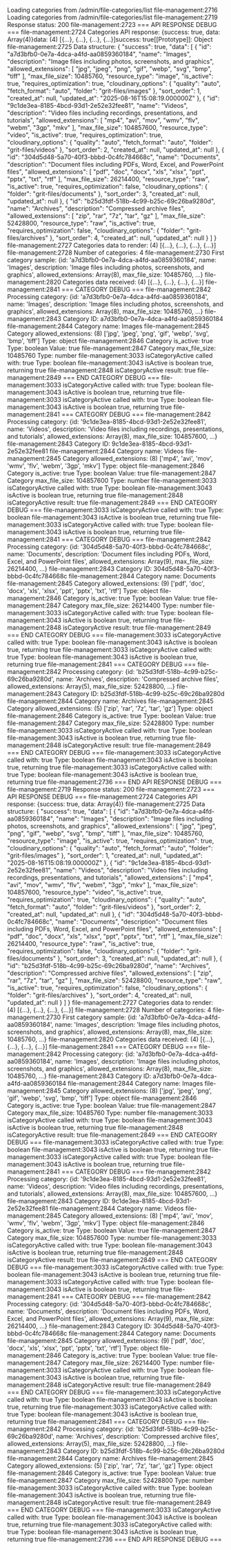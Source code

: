 Loading categories from /admin/file-categories/list
file-management:2716 Loading categories from /admin/file-categories/list
file-management:2719 Response status: 200
file-management:2723 === API RESPONSE DEBUG ===
file-management:2724 Categories API response: {success: true, data: Array(4)}data: (4) [{…}, {…}, {…}, {…}]success: true[[Prototype]]: Object
file-management:2725 Data structure: {
  "success": true,
  "data": [
    {
      "id": "a7d3bfb0-0e7a-4dca-a4fd-aa0859360184",
      "name": "Images",
      "description": "Image files including photos, screenshots, and graphics",
      "allowed_extensions": [
        "jpg",
        "jpeg",
        "png",
        "gif",
        "webp",
        "svg",
        "bmp",
        "tiff"
      ],
      "max_file_size": 10485760,
      "resource_type": "image",
      "is_active": true,
      "requires_optimization": true,
      "cloudinary_options": {
        "quality": "auto",
        "fetch_format": "auto",
        "folder": "grit-files/images"
      },
      "sort_order": 1,
      "created_at": null,
      "updated_at": "2025-08-16T15:08:19.000000Z"
    },
    {
      "id": "9c1de3ea-8185-4bcd-93d1-2e52e32fee81",
      "name": "Videos",
      "description": "Video files including recordings, presentations, and tutorials",
      "allowed_extensions": [
        "mp4",
        "avi",
        "mov",
        "wmv",
        "flv",
        "webm",
        "3gp",
        "mkv"
      ],
      "max_file_size": 104857600,
      "resource_type": "video",
      "is_active": true,
      "requires_optimization": true,
      "cloudinary_options": {
        "quality": "auto",
        "fetch_format": "auto",
        "folder": "grit-files/videos"
      },
      "sort_order": 2,
      "created_at": null,
      "updated_at": null
    },
    {
      "id": "304d5d48-5a70-40f3-bbbd-0c4fc784668c",
      "name": "Documents",
      "description": "Document files including PDFs, Word, Excel, and PowerPoint files",
      "allowed_extensions": [
        "pdf",
        "doc",
        "docx",
        "xls",
        "xlsx",
        "ppt",
        "pptx",
        "txt",
        "rtf"
      ],
      "max_file_size": 26214400,
      "resource_type": "raw",
      "is_active": true,
      "requires_optimization": false,
      "cloudinary_options": {
        "folder": "grit-files/documents"
      },
      "sort_order": 3,
      "created_at": null,
      "updated_at": null
    },
    {
      "id": "b25d3fdf-518b-4c99-b25c-69c26ba9280d",
      "name": "Archives",
      "description": "Compressed archive files",
      "allowed_extensions": [
        "zip",
        "rar",
        "7z",
        "tar",
        "gz"
      ],
      "max_file_size": 52428800,
      "resource_type": "raw",
      "is_active": true,
      "requires_optimization": false,
      "cloudinary_options": {
        "folder": "grit-files/archives"
      },
      "sort_order": 4,
      "created_at": null,
      "updated_at": null
    }
  ]
}
file-management:2727 Categories data to render: (4) [{…}, {…}, {…}, {…}]
file-management:2728 Number of categories: 4
file-management:2730 First category sample: {id: 'a7d3bfb0-0e7a-4dca-a4fd-aa0859360184', name: 'Images', description: 'Image files including photos, screenshots, and graphics', allowed_extensions: Array(8), max_file_size: 10485760, …}
file-management:2820 Categories data received: (4) [{…}, {…}, {…}, {…}]
file-management:2841 === CATEGORY DEBUG ===
file-management:2842 Processing category: {id: 'a7d3bfb0-0e7a-4dca-a4fd-aa0859360184', name: 'Images', description: 'Image files including photos, screenshots, and graphics', allowed_extensions: Array(8), max_file_size: 10485760, …}
file-management:2843 Category ID: a7d3bfb0-0e7a-4dca-a4fd-aa0859360184
file-management:2844 Category name: Images
file-management:2845 Category allowed_extensions: (8) ['jpg', 'jpeg', 'png', 'gif', 'webp', 'svg', 'bmp', 'tiff'] Type: object
file-management:2846 Category is_active: true Type: boolean Value: true
file-management:2847 Category max_file_size: 10485760 Type: number
file-management:3033 isCategoryActive called with: true Type: boolean
file-management:3043 isActive is boolean true, returning true
file-management:2848 isCategoryActive result: true
file-management:2849 === END CATEGORY DEBUG ===
file-management:3033 isCategoryActive called with: true Type: boolean
file-management:3043 isActive is boolean true, returning true
file-management:3033 isCategoryActive called with: true Type: boolean
file-management:3043 isActive is boolean true, returning true
file-management:2841 === CATEGORY DEBUG ===
file-management:2842 Processing category: {id: '9c1de3ea-8185-4bcd-93d1-2e52e32fee81', name: 'Videos', description: 'Video files including recordings, presentations, and tutorials', allowed_extensions: Array(8), max_file_size: 104857600, …}
file-management:2843 Category ID: 9c1de3ea-8185-4bcd-93d1-2e52e32fee81
file-management:2844 Category name: Videos
file-management:2845 Category allowed_extensions: (8) ['mp4', 'avi', 'mov', 'wmv', 'flv', 'webm', '3gp', 'mkv'] Type: object
file-management:2846 Category is_active: true Type: boolean Value: true
file-management:2847 Category max_file_size: 104857600 Type: number
file-management:3033 isCategoryActive called with: true Type: boolean
file-management:3043 isActive is boolean true, returning true
file-management:2848 isCategoryActive result: true
file-management:2849 === END CATEGORY DEBUG ===
file-management:3033 isCategoryActive called with: true Type: boolean
file-management:3043 isActive is boolean true, returning true
file-management:3033 isCategoryActive called with: true Type: boolean
file-management:3043 isActive is boolean true, returning true
file-management:2841 === CATEGORY DEBUG ===
file-management:2842 Processing category: {id: '304d5d48-5a70-40f3-bbbd-0c4fc784668c', name: 'Documents', description: 'Document files including PDFs, Word, Excel, and PowerPoint files', allowed_extensions: Array(9), max_file_size: 26214400, …}
file-management:2843 Category ID: 304d5d48-5a70-40f3-bbbd-0c4fc784668c
file-management:2844 Category name: Documents
file-management:2845 Category allowed_extensions: (9) ['pdf', 'doc', 'docx', 'xls', 'xlsx', 'ppt', 'pptx', 'txt', 'rtf'] Type: object
file-management:2846 Category is_active: true Type: boolean Value: true
file-management:2847 Category max_file_size: 26214400 Type: number
file-management:3033 isCategoryActive called with: true Type: boolean
file-management:3043 isActive is boolean true, returning true
file-management:2848 isCategoryActive result: true
file-management:2849 === END CATEGORY DEBUG ===
file-management:3033 isCategoryActive called with: true Type: boolean
file-management:3043 isActive is boolean true, returning true
file-management:3033 isCategoryActive called with: true Type: boolean
file-management:3043 isActive is boolean true, returning true
file-management:2841 === CATEGORY DEBUG ===
file-management:2842 Processing category: {id: 'b25d3fdf-518b-4c99-b25c-69c26ba9280d', name: 'Archives', description: 'Compressed archive files', allowed_extensions: Array(5), max_file_size: 52428800, …}
file-management:2843 Category ID: b25d3fdf-518b-4c99-b25c-69c26ba9280d
file-management:2844 Category name: Archives
file-management:2845 Category allowed_extensions: (5) ['zip', 'rar', '7z', 'tar', 'gz'] Type: object
file-management:2846 Category is_active: true Type: boolean Value: true
file-management:2847 Category max_file_size: 52428800 Type: number
file-management:3033 isCategoryActive called with: true Type: boolean
file-management:3043 isActive is boolean true, returning true
file-management:2848 isCategoryActive result: true
file-management:2849 === END CATEGORY DEBUG ===
file-management:3033 isCategoryActive called with: true Type: boolean
file-management:3043 isActive is boolean true, returning true
file-management:3033 isCategoryActive called with: true Type: boolean
file-management:3043 isActive is boolean true, returning true
file-management:2736 === END API RESPONSE DEBUG ===
file-management:2719 Response status: 200
file-management:2723 === API RESPONSE DEBUG ===
file-management:2724 Categories API response: {success: true, data: Array(4)}
file-management:2725 Data structure: {
  "success": true,
  "data": [
    {
      "id": "a7d3bfb0-0e7a-4dca-a4fd-aa0859360184",
      "name": "Images",
      "description": "Image files including photos, screenshots, and graphics",
      "allowed_extensions": [
        "jpg",
        "jpeg",
        "png",
        "gif",
        "webp",
        "svg",
        "bmp",
        "tiff"
      ],
      "max_file_size": 10485760,
      "resource_type": "image",
      "is_active": true,
      "requires_optimization": true,
      "cloudinary_options": {
        "quality": "auto",
        "fetch_format": "auto",
        "folder": "grit-files/images"
      },
      "sort_order": 1,
      "created_at": null,
      "updated_at": "2025-08-16T15:08:19.000000Z"
    },
    {
      "id": "9c1de3ea-8185-4bcd-93d1-2e52e32fee81",
      "name": "Videos",
      "description": "Video files including recordings, presentations, and tutorials",
      "allowed_extensions": [
        "mp4",
        "avi",
        "mov",
        "wmv",
        "flv",
        "webm",
        "3gp",
        "mkv"
      ],
      "max_file_size": 104857600,
      "resource_type": "video",
      "is_active": true,
      "requires_optimization": true,
      "cloudinary_options": {
        "quality": "auto",
        "fetch_format": "auto",
        "folder": "grit-files/videos"
      },
      "sort_order": 2,
      "created_at": null,
      "updated_at": null
    },
    {
      "id": "304d5d48-5a70-40f3-bbbd-0c4fc784668c",
      "name": "Documents",
      "description": "Document files including PDFs, Word, Excel, and PowerPoint files",
      "allowed_extensions": [
        "pdf",
        "doc",
        "docx",
        "xls",
        "xlsx",
        "ppt",
        "pptx",
        "txt",
        "rtf"
      ],
      "max_file_size": 26214400,
      "resource_type": "raw",
      "is_active": true,
      "requires_optimization": false,
      "cloudinary_options": {
        "folder": "grit-files/documents"
      },
      "sort_order": 3,
      "created_at": null,
      "updated_at": null
    },
    {
      "id": "b25d3fdf-518b-4c99-b25c-69c26ba9280d",
      "name": "Archives",
      "description": "Compressed archive files",
      "allowed_extensions": [
        "zip",
        "rar",
        "7z",
        "tar",
        "gz"
      ],
      "max_file_size": 52428800,
      "resource_type": "raw",
      "is_active": true,
      "requires_optimization": false,
      "cloudinary_options": {
        "folder": "grit-files/archives"
      },
      "sort_order": 4,
      "created_at": null,
      "updated_at": null
    }
  ]
}
file-management:2727 Categories data to render: (4) [{…}, {…}, {…}, {…}]
file-management:2728 Number of categories: 4
file-management:2730 First category sample: {id: 'a7d3bfb0-0e7a-4dca-a4fd-aa0859360184', name: 'Images', description: 'Image files including photos, screenshots, and graphics', allowed_extensions: Array(8), max_file_size: 10485760, …}
file-management:2820 Categories data received: (4) [{…}, {…}, {…}, {…}]
file-management:2841 === CATEGORY DEBUG ===
file-management:2842 Processing category: {id: 'a7d3bfb0-0e7a-4dca-a4fd-aa0859360184', name: 'Images', description: 'Image files including photos, screenshots, and graphics', allowed_extensions: Array(8), max_file_size: 10485760, …}
file-management:2843 Category ID: a7d3bfb0-0e7a-4dca-a4fd-aa0859360184
file-management:2844 Category name: Images
file-management:2845 Category allowed_extensions: (8) ['jpg', 'jpeg', 'png', 'gif', 'webp', 'svg', 'bmp', 'tiff'] Type: object
file-management:2846 Category is_active: true Type: boolean Value: true
file-management:2847 Category max_file_size: 10485760 Type: number
file-management:3033 isCategoryActive called with: true Type: boolean
file-management:3043 isActive is boolean true, returning true
file-management:2848 isCategoryActive result: true
file-management:2849 === END CATEGORY DEBUG ===
file-management:3033 isCategoryActive called with: true Type: boolean
file-management:3043 isActive is boolean true, returning true
file-management:3033 isCategoryActive called with: true Type: boolean
file-management:3043 isActive is boolean true, returning true
file-management:2841 === CATEGORY DEBUG ===
file-management:2842 Processing category: {id: '9c1de3ea-8185-4bcd-93d1-2e52e32fee81', name: 'Videos', description: 'Video files including recordings, presentations, and tutorials', allowed_extensions: Array(8), max_file_size: 104857600, …}
file-management:2843 Category ID: 9c1de3ea-8185-4bcd-93d1-2e52e32fee81
file-management:2844 Category name: Videos
file-management:2845 Category allowed_extensions: (8) ['mp4', 'avi', 'mov', 'wmv', 'flv', 'webm', '3gp', 'mkv'] Type: object
file-management:2846 Category is_active: true Type: boolean Value: true
file-management:2847 Category max_file_size: 104857600 Type: number
file-management:3033 isCategoryActive called with: true Type: boolean
file-management:3043 isActive is boolean true, returning true
file-management:2848 isCategoryActive result: true
file-management:2849 === END CATEGORY DEBUG ===
file-management:3033 isCategoryActive called with: true Type: boolean
file-management:3043 isActive is boolean true, returning true
file-management:3033 isCategoryActive called with: true Type: boolean
file-management:3043 isActive is boolean true, returning true
file-management:2841 === CATEGORY DEBUG ===
file-management:2842 Processing category: {id: '304d5d48-5a70-40f3-bbbd-0c4fc784668c', name: 'Documents', description: 'Document files including PDFs, Word, Excel, and PowerPoint files', allowed_extensions: Array(9), max_file_size: 26214400, …}
file-management:2843 Category ID: 304d5d48-5a70-40f3-bbbd-0c4fc784668c
file-management:2844 Category name: Documents
file-management:2845 Category allowed_extensions: (9) ['pdf', 'doc', 'docx', 'xls', 'xlsx', 'ppt', 'pptx', 'txt', 'rtf'] Type: object
file-management:2846 Category is_active: true Type: boolean Value: true
file-management:2847 Category max_file_size: 26214400 Type: number
file-management:3033 isCategoryActive called with: true Type: boolean
file-management:3043 isActive is boolean true, returning true
file-management:2848 isCategoryActive result: true
file-management:2849 === END CATEGORY DEBUG ===
file-management:3033 isCategoryActive called with: true Type: boolean
file-management:3043 isActive is boolean true, returning true
file-management:3033 isCategoryActive called with: true Type: boolean
file-management:3043 isActive is boolean true, returning true
file-management:2841 === CATEGORY DEBUG ===
file-management:2842 Processing category: {id: 'b25d3fdf-518b-4c99-b25c-69c26ba9280d', name: 'Archives', description: 'Compressed archive files', allowed_extensions: Array(5), max_file_size: 52428800, …}
file-management:2843 Category ID: b25d3fdf-518b-4c99-b25c-69c26ba9280d
file-management:2844 Category name: Archives
file-management:2845 Category allowed_extensions: (5) ['zip', 'rar', '7z', 'tar', 'gz'] Type: object
file-management:2846 Category is_active: true Type: boolean Value: true
file-management:2847 Category max_file_size: 52428800 Type: number
file-management:3033 isCategoryActive called with: true Type: boolean
file-management:3043 isActive is boolean true, returning true
file-management:2848 isCategoryActive result: true
file-management:2849 === END CATEGORY DEBUG ===
file-management:3033 isCategoryActive called with: true Type: boolean
file-management:3043 isActive is boolean true, returning true
file-management:3033 isCategoryActive called with: true Type: boolean
file-management:3043 isActive is boolean true, returning true
file-management:2736 === END API RESPONSE DEBUG ===